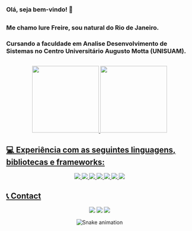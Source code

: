 ### Olá, seja bem-vindo! 👋
##
### Me chamo Iure Freire, sou natural do Rio de Janeiro. <br>
### Cursando a faculdade em Analise Desenvolvimento de Sistemas no Centro Universitário Augusto Motta (UNISUAM).
##


<div align="center">
  <a href="https://github.com/IureFreire">
  <img height="180em" src="https://github-readme-stats.vercel.app/api?username=iurefreire&show_icons=true&theme=tokyonight&include_all_commits=true&count_private=true"/>
  <img height="180em" src="https://github-readme-stats.vercel.app/api/top-langs/?username=iurefreire&layout=compact&langs_count=7&theme=tokyonight"/>
</div>
  
  ## 💻 Experiência com as seguintes linguagens, bibliotecas e frameworks: 
  
  <div align="center">
    <img src="https://img.shields.io/badge/HTML5-E34F26?style=for-the-badge&logo=html5&logoColor=white">
    <img src="https://img.shields.io/badge/CSS3-1572B6?style=for-the-badge&logo=css3&logoColor=white">
    <img src="https://img.shields.io/badge/JavaScript-323330?style=for-the-badge&logo=javascript&logoColor=F7DF1E">
    <img src="https://img.shields.io/badge/PHP-777BB4?style=for-the-badge&logo=php&logoColor=white">
    <img src="https://img.shields.io/badge/MySQL-00000F?style=for-the-badge&logo=mysql&logoColor=white">
    <img src="https://img.shields.io/badge/Amazon_AWS-232F3E?style=for-the-badge&logo=amazon-aws&logoColor=white">
    <img src=https://shields.io/badge/Python-3776AB?style=for-the-badge&logo=python&logoColor=white>
    
          
  </div>   
  
  ## 📞 Contact
  
  <div  align="center">
  <a href="mailto:freire.iure@outlook.com" target="_blank"><img src="https://img.shields.io/badge/Gmail-D14836?style=for-the-badge&logo=gmail&logoColor=white" target="_blank"></a>
  <a href="https://www.linkedin.com/in/iure-freire-3a136389/" target="_blank"><img src="https://img.shields.io/badge/LinkedIn-0077B5?style=for-the-badge&logo=linkedin&logoColor=white" target="_blank"><a>
   <a href="https://api.whatsapp.com/send?1=pt_BR&phone=5521980540559" target=_blank><img src="https://img.shields.io/badge/WhatsApp-25D366?style=for-the-badge&logo=whatsapp&logoColor=white" target=_blank></a>
   <br>
 
  ![Snake animation](https://github.com/patrick-carmo/patrick-carmo/blob/output/github-contribution-grid-snake.svg)
 
 </div>
    </html> 
